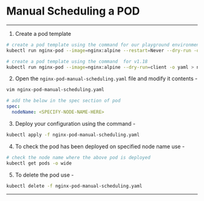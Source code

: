 # Manual Scheduling a POD

---

1. Create a pod template

```bash
# create a pod template using the command for our playground environment
kubectl run nginx-pod --image=nginx:alpine --restart=Never --dry-run -o yaml > nginx-pod-manual-scheduling.yaml

# create a pod template using the command  for v1.18
kubectl run nginx-pod --image=nginx:alpine --dry-run=client -o yaml > nginx-pod-manual-scheduling.yaml

```

2. Open the `nginx-pod-manual-scheduling.yaml` file and modify it contents -

```bash
vim nginx-pod-manual-scheduling.yaml
```

```yml
# add the below in the spec section of pod
spec:
  nodeName: <SPECIFY-NODE-NAME-HERE>
```

3. Deploy your configuration using the command -

```bash
kubectl apply -f nginx-pod-manual-scheduling.yaml
```

4. To check the pod has been deployed on specified node name use -

```bash
# check the node name where the above pod is deployed
kubectl get pods -o wide 
```

5. To delete the pod use -

```bash
kubectl delete -f nginx-pod-manual-scheduling.yaml
```

---